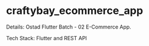 # craftybay_ecommerce_app

Details: Ostad Flutter Batch - 02 E-Commerce App.

Tech Stack: Flutter and REST API